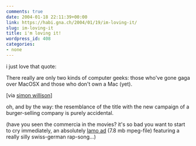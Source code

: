```yaml
---
comments: true
date: 2004-01-18 22:11:39+00:00
link: https://habi.gna.ch/2004/01/19/im-loving-it/
slug: im-loving-it
title: i'm loving it!
wordpress_id: 408
categories:
- none
---
```


i just love that quote:  




There really are only two kinds of computer geeks: those who've gone gaga over MacOSX and those who don't own a Mac (yet). 



[via [simon willison](http://simon.incutio.com/archive/2004/01/10/mactastic#comments)]



oh, and by the way: the resemblance of the title with the new campaign of a burger-selling company is purely accidental.   

(have you seen the commercia in the movies? it's so bad you want to start to cry immediately, an absolutely [lamo ad](http://www.mcdonalds.ch/downloads/publicite/movies/promotions/imlovinit_de.mpg) (7.8 mb mpeg-file) featuring a really silly swiss-german rap-song...)
